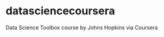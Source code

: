 datasciencecoursera
===================

Data Science Toolbox course by Johns Hopkins via Coursera
 
